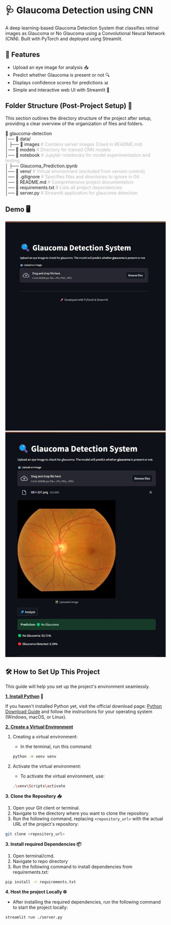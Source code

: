 # 🩺 Glaucoma Detection using CNN

A deep learning-based Glaucoma Detection System that classifies retinal images as Glaucoma or No Glaucoma using a Convolutional Neural Network (CNN). Built with PyTorch and deployed using Streamlit.

## 📌 Features

- Upload an eye image for analysis 📤
- Predict whether Glaucoma is present or not 🔍
- Displays confidence scores for predictions 📊
- Simple and interactive web UI with Streamlit 🎨

## Folder Structure (Post-Project Setup) 📁

This section outlines the directory structure of the project after setup, providing a clear overview of the organization of files and folders.

📁 glaucoma-detection  
│── 📁 data/  
│ ├── 📁 images <span style="opacity: 0.3;"># Contains server images (Used in README.md)</span>  
│── 📁 models <span style="opacity: 0.3;"># Directory for trained CNN models</span>  
│── 📁 notebook <span style="opacity: 0.3;"># Jupyter notebooks for model experimentation and testing</span>  
│ ├── Glaucoma_Prediction.ipynb  
│── 📁 venv/ <span style="opacity: 0.3;"># Virtual environment (excluded from version control)</span>  
│── 📜 .gitignore <span style="opacity: 0.3;"># Specifies files and directories to ignore in Git</span>  
│── 📜 README.md <span style="opacity: 0.3;"># Comprehensive project documentation</span>  
│── 📜 requirements.txt <span style="opacity: 0.3;"># Lists all project dependencies</span>  
│── 📜 server.py <span style="opacity: 0.3;"># Streamlit application for glaucoma detection</span>

## Demo 🖥️

<img src='./images/Home.jpg'>

<img src='./images/working.jpg'>

## 🛠️ How to Set Up This Project

This guide will help you set up the project's environment seamlessly.

**<u>1. Install Python</u> 🐍**

If you haven't installed Python yet, visit the official download page: [Python Download Guide](https://wiki.python.org/moin/BeginnersGuide/Download) and follow the instructions for your operating system (Windows, macOS, or Linux).

**<u>2. Create a Virtual Environment</u>**

1. Creating a virtual environment:

   - In the terminal, run this command:

   ```bash
   python -m venv venv
   ```

2. Activate the virtual environment:

   - To activate the virtual environment, use:

   ```bash
   .\venv\Scripts\activate
   ```

**3. Clone the Repository 📥**

1. Open your Git client or terminal.
2. Navigate to the directory where you want to clone the repository.
3. Run the following command, replacing `<repository_url>` with the actual URL of the project's repository:

```bash
git clone <repository_url>
```

**3. Install required Dependencies 📦**

1. Open terminal/cmd.
2. Navigate to repo directory
3. Run the following command to install dependencies from requirements.txt:

```bash
pip install -r requirements.txt
```

**4. Host the project Locally 🌐**

- After installing the required dependencies, run the following command to start the project locally:

```bash
streamlit run ./server.py
```
